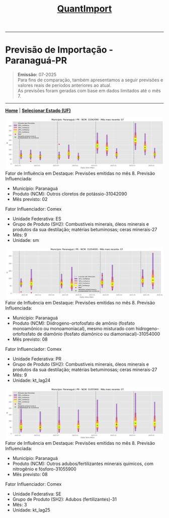 <header>
<h1><a href="https://quantimportbrazil.github.io/Sobre/">QuantImport</a></h1>
</header>

---

# Previsão de Importação - Paranaguá-PR

> **Emissão:** 07-2025  
> Para fins de comparação, também apresentamos a seguir previsões e valores reais de períodos anteriores ao atual.  
> As previsões foram geradas com base em dados limitados até o mês 7.

---

**[Home](https://quantimportbrazil.github.io/Sobre/)** | **[Selecionar Estado (UF)](https://quantimportbrazil.github.io/Unidades_Federativas/)**


![Gráfico de Previsão](31042090.png)
Fator de Influência em Destaque:
Previsões emitidas no mês 8.
Previsão Influenciada:
- Município: Paranaguá
- Produto (NCM): Outros cloretos de potássio-31042090 
- Mês previsto: 02


Fator Influenciador: Comex
- Unidade Federativa: ES
- Grupo de Produto (SH2): Combustíveis minerais, óleos minerais e produtos da sua destilação; matérias betuminosas; ceras minerais-27 
- Mês: 9
- Unidade: sm







![Gráfico de Previsão](31054000.png)
Fator de Influência em Destaque:
Previsões emitidas no mês 8.
Previsão Influenciada:
- Município: Paranaguá
- Produto (NCM): Diidrogeno-ortofosfato de amônio (fosfato monoamônico ou monoamoniacal), mesmo misturado com hidrogeno-ortofosfato de diamônio (fosfato diamônico ou diamoniacal)-31054000 
- Mês previsto: 08


Fator Influenciador: Comex
- Unidade Federativa: PR
- Grupo de Produto (SH2): Combustíveis minerais, óleos minerais e produtos da sua destilação; matérias betuminosas; ceras minerais-27 
- Mês: 9
- Unidade: kt_lag24







![Gráfico de Previsão](31055900.png)
Fator de Influência em Destaque:
Previsões emitidas no mês 8.
Previsão Influenciada:
- Município: Paranaguá
- Produto (NCM): Outros adubos/fertilizantes minerais químicos, com nitrogênio e fósforo-31055900 
- Mês previsto: 08


Fator Influenciador: Comex
- Unidade Federativa: SE
- Grupo de Produto (SH2): Adubos (fertilizantes)-31 
- Mês: 3
- Unidade: kt_lag25





